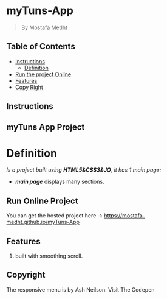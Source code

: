 # myTuns-App

> By Mostafa Medht

## Table of Contents

- [Instructions](#instructions)
  - [Definition](#Definition)
- [Run the project Online](#Run)
- [Features](#Features)
- [Copy Right](#Copyright)

## Instructions

## myTuns App Project

# Definition

_Is a project built using **HTML5&CSS3&JQ**, it has 1 main page:_

- _**main page**_ displays many sections.

## Run Online Project

You can get the hosted project here -> https://mostafa-medht.github.io/myTuns-App

## Features

1. built with smoothing scroll.

## Copyright

The responsive menu is by Ash Neilson: Visit The Codepen
